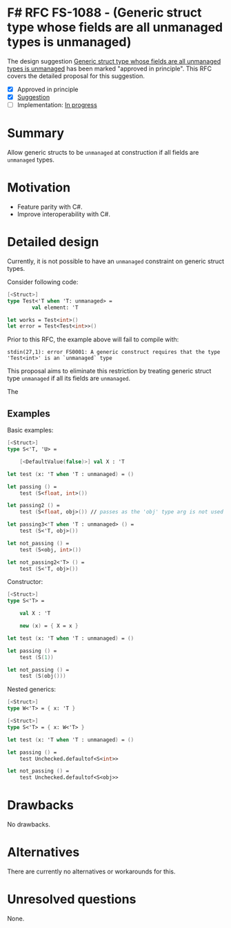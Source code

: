 # F# RFC FS-1088 - (Generic struct type whose fields are all unmanaged types is unmanaged)

The design suggestion [Generic struct type whose fields are all unmanaged types is unmanaged](https://github.com/fsharp/fslang-suggestions/issues/692) has been marked "approved in principle".
This RFC covers the detailed proposal for this suggestion.

* [x] Approved in principle
* [x] [Suggestion](https://github.com/fsharp/fslang-suggestions/issues/692)
* [ ] Implementation: [In progress](https://github.com/dotnet/fsharp/pull/6064)

# Summary

[summary]: #summary

Allow generic structs to be `unmanaged` at construction if all fields are `unmanaged` types.

# Motivation

[motivation]: #motivation

* Feature parity with C#.
* Improve interoperability with C#.

# Detailed design

[design]: #detailed-design

Currently, it is not possible to have an `unmanaged` constraint on generic struct types.

Consider following code:

```fsharp
[<Struct>]
type Test<'T when 'T: unmanaged> =
        val element: 'T

let works = Test<int>()
let error = Test<Test<int>>()

```

Prior to this RFC, the example above will fail to compile with:

```less
stdin(27,1): error FS0001: A generic construct requires that the type 'Test<int>' is an `unmanaged` type
```

This proposal aims to eliminate this restriction by treating generic struct type `unmanaged` if all its fields are `unmanaged`.

The

## Examples

Basic examples:

```fsharp
[<Struct>]
type S<'T, 'U> =

    [<DefaultValue(false)>] val X : 'T

let test (x: 'T when 'T : unmanaged) = ()

let passing () =
    test (S<float, int>())

let passing2 () =
    test (S<float, obj>()) // passes as the 'obj' type arg is not used as part of the backing field of a struct

let passing3<'T when 'T : unmanaged> () =
    test (S<'T, obj>())

let not_passing () =
    test (S<obj, int>())

let not_passing2<'T> () =
    test (S<'T, obj>())
```

Constructor:

```fsharp
[<Struct>]
type S<'T> =

    val X : 'T

    new (x) = { X = x }

let test (x: 'T when 'T : unmanaged) = ()

let passing () =
    test (S(1))

let not_passing () =
    test (S(obj()))
```

Nested generics:

```fsharp
[<Struct>]
type W<'T> = { x: 'T }

[<Struct>]
type S<'T> = { x: W<'T> }

let test (x: 'T when 'T : unmanaged) = ()

let passing () =
    test Unchecked.defaultof<S<int>>

let not_passing () =
    test Unchecked.defaultof<S<obj>>
```

# Drawbacks
[drawbacks]: #drawbacks

No drawbacks.

# Alternatives
[alternatives]: #alternatives

There are currently no alternatives or workarounds for this.

# Unresolved questions
[unresolved]: #unresolved-questions

None.
